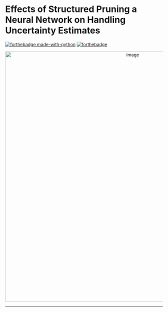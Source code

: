 # Effects of Structured Pruning a Neural Network on Handling Uncertainty Estimates
[![forthebadge made-with-python](http://ForTheBadge.com/images/badges/made-with-python.svg)](https://www.python.org/)
[![forthebadge](https://forthebadge.com/images/badges/built-with-love.svg)](https://forthebadge.com)

<div align = center>
<img width="800" alt="image" src="https://github.com/ksheersagaragrawal/LotteryTicketPruning/assets/76050795/9912143d-aec4-4a37-a4ac-f11ac20586c7">
</div>

--------------------------------------------------------------------------------

